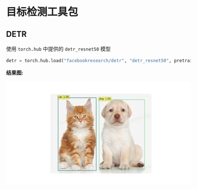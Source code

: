 # 目标检测工具包

## DETR

使用 `torch.hub` 中提供的 `detr_resnet50` 模型

```python
detr = torch.hub.load("facebookresearch/detr", "detr_resnet50", pretrained=True)
```

**结果图:**

![DETR](./figures/detr_result.png)